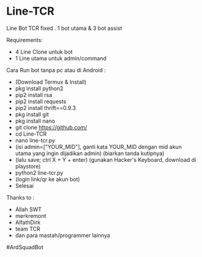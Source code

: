 # Line-TCR
Line Bot TCR fixed
. 1 bot utama & 3 bot assist

Requirements:
- 4 Line Clone untuk bot
- 1 Line utama untuk admin/command

Cara Run bot tanpa pc atau di Android :
- (Download Termux & Install)
- pkg install python2
- pip2 install rsa
- pip2 install requests
- pip2 install thrift==0.9.3
- pkg install git
- pkg install nano
- git clone https://github.com/
- cd Line-TCR
- nano line-tcr.py
- (isi admin=["YOUR_MID"], ganti kata YOUR_MID dengan mid akun utama yang ingin dijadikan admin) (biarkan tanda kutipnya)
- (lalu save; ctrl X + Y + enter) (gunakan Hacker's Keyboard, download di playstore)
- python2 line-tcr.py
- (login link/qr ke akun bot)
- Selesai


Thanks to :
- Allah SWT
- merkremont
- AlfathDirk
- team TCR
- dan para mastah/programmer lainnya

#ArdSquadBot
